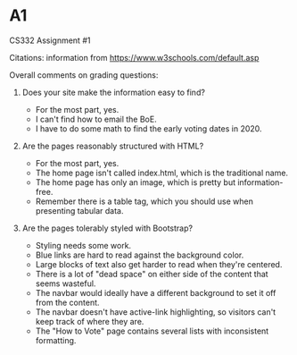 # A1
CS332 Assignment #1

Citations: information from https://www.w3schools.com/default.asp

Overall comments on grading questions:

1) Does your site make the information easy to find?
    - For the most part, yes.
    - I can't find how to email the BoE.
    - I have to do some math to find the early voting dates in 2020.

2) Are the pages reasonably structured with HTML?
    - For the most part, yes.
    - The home page isn't called index.html, which is the traditional name.
    - The home page has only an image, which is pretty but information-free.
    - Remember there is a table tag, which you should use when presenting tabular data.

3) Are the pages tolerably styled with Bootstrap?
    - Styling needs some work.
    - Blue links are hard to read against the background color.
    - Large blocks of text also get harder to read when they're centered.
    - There is a lot of "dead space" on either side of the content that seems wasteful.
    - The navbar would ideally have a different background to set it off from the content.
    - The navbar doesn't have active-link highlighting, so visitors can't keep track of where they are.
    - The "How to Vote" page contains several lists with inconsistent formatting.
